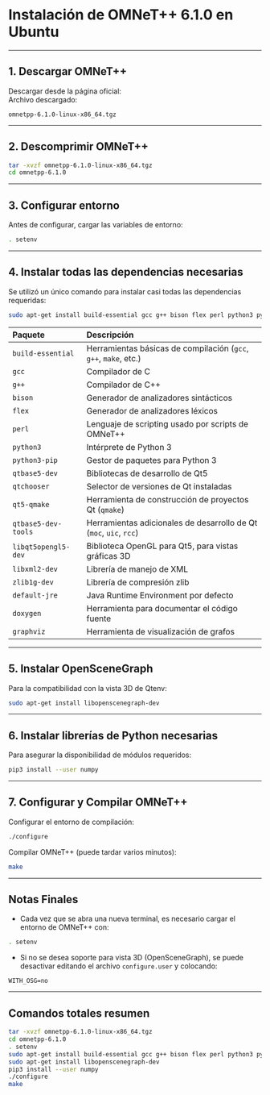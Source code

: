 # Instalación de OMNeT++ 6.1.0 en Ubuntu

---

## 1. Descargar OMNeT++

Descargar desde la página oficial:  
Archivo descargado:

```
omnetpp-6.1.0-linux-x86_64.tgz
```

---

## 2. Descomprimir OMNeT++

```bash
tar -xvzf omnetpp-6.1.0-linux-x86_64.tgz
cd omnetpp-6.1.0
```

---

## 3. Configurar entorno

Antes de configurar, cargar las variables de entorno:

```bash
. setenv
```

---

## 4. Instalar todas las dependencias necesarias

Se utilizó un único comando para instalar casi todas las dependencias requeridas:

```bash
sudo apt-get install build-essential gcc g++ bison flex perl python3 python3-pip qtbase5-dev qtchooser qt5-qmake qtbase5-dev-tools libqt5opengl5-dev libxml2-dev zlib1g-dev default-jre doxygen graphviz
```

| Paquete | Descripción |
|:--------|:------------|
| `build-essential` | Herramientas básicas de compilación (`gcc`, `g++`, `make`, etc.) |
| `gcc` | Compilador de C |
| `g++` | Compilador de C++ |
| `bison` | Generador de analizadores sintácticos |
| `flex` | Generador de analizadores léxicos |
| `perl` | Lenguaje de scripting usado por scripts de OMNeT++ |
| `python3` | Intérprete de Python 3 |
| `python3-pip` | Gestor de paquetes para Python 3 |
| `qtbase5-dev` | Bibliotecas de desarrollo de Qt5 |
| `qtchooser` | Selector de versiones de Qt instaladas |
| `qt5-qmake` | Herramienta de construcción de proyectos Qt (`qmake`) |
| `qtbase5-dev-tools` | Herramientas adicionales de desarrollo de Qt (`moc`, `uic`, `rcc`) |
| `libqt5opengl5-dev` | Biblioteca OpenGL para Qt5, para vistas gráficas 3D |
| `libxml2-dev` | Librería de manejo de XML |
| `zlib1g-dev` | Librería de compresión zlib |
| `default-jre` | Java Runtime Environment por defecto |
| `doxygen` | Herramienta para documentar el código fuente |
| `graphviz` | Herramienta de visualización de grafos |

---

## 5. Instalar OpenSceneGraph

Para la compatibilidad con la vista 3D de Qtenv:

```bash
sudo apt-get install libopenscenegraph-dev
```

---

## 6. Instalar librerías de Python necesarias

Para asegurar la disponibilidad de módulos requeridos:

```bash
pip3 install --user numpy
```

---

## 7. Configurar y Compilar OMNeT++

Configurar el entorno de compilación:

```bash
./configure
```

Compilar OMNeT++ (puede tardar varios minutos):

```bash
make
```

---

## Notas Finales

- Cada vez que se abra una nueva terminal, es necesario cargar el entorno de OMNeT++ con:

```bash
. setenv
```

- Si no se desea soporte para vista 3D (OpenSceneGraph), se puede desactivar editando el archivo `configure.user` y colocando:

```
WITH_OSG=no
```

---

## Comandos totales resumen

```bash
tar -xvzf omnetpp-6.1.0-linux-x86_64.tgz
cd omnetpp-6.1.0
. setenv
sudo apt-get install build-essential gcc g++ bison flex perl python3 python3-pip qtbase5-dev qtchooser qt5-qmake qtbase5-dev-tools libqt5opengl5-dev libxml2-dev zlib1g-dev default-jre doxygen graphviz
sudo apt-get install libopenscenegraph-dev
pip3 install --user numpy
./configure
make
```
